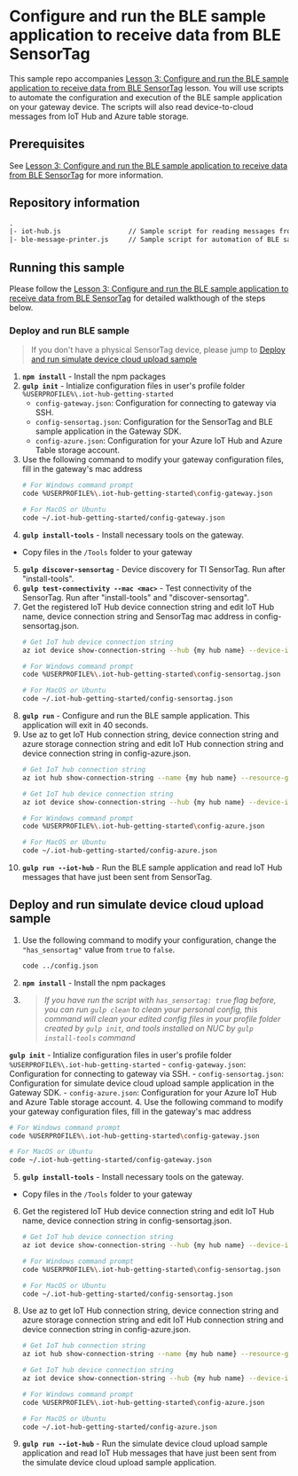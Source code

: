 # Configure and run the BLE sample application to receive data from BLE SensorTag
This sample repo accompanies [Lesson 3: Configure and run the BLE sample application to receive data from BLE SensorTag](#) lesson. You will use scripts to automate the configuration and execution of the BLE sample application on your gateway device. The scripts will also read device-to-cloud messages from IoT Hub and Azure table storage.

## Prerequisites
See [Lesson 3: Configure and run the BLE sample application to receive data from BLE SensorTag](#) for more information.

## Repository information
``` txt
.
|- iot-hub.js                 // Sample script for reading messages from IoT Hub
|- ble-message-printer.js     // Sample script for automation of BLE sample application's data decoder and printer
```

## Running this sample

Please follow the [Lesson 3: Configure and run the BLE sample application to receive data from BLE SensorTag](#) for detailed walkthough of the steps below.

### Deploy and run BLE sample

> If you don't have a physical SensorTag device, please jump to [Deploy and run simulate device cloud upload sample](#run-simudev)

1. **`npm install`** - Install the npm packages
2. **`gulp init`** - Intialize configuration files in user's profile folder `%USERPROFILE%\.iot-hub-getting-started`
    - `config-gateway.json`: Configuration for connecting to gateway via SSH.
    - `config-sensortag.json`: Configuration for the SensorTag and BLE sample application in the Gateway SDK.
    - `config-azure.json`: Configuration for your Azure IoT Hub and Azure Table storage account.
3. Use the following command to modify your gateway configuration files, fill in the gateway's mac address
   ``` bash
   # For Windows command prompt
   code %USERPROFILE%\.iot-hub-getting-started\config-gateway.json

   # For MacOS or Ubuntu
   code ~/.iot-hub-getting-started/config-gateway.json
   ```
4. **`gulp install-tools`** - Install necessary tools on the gateway.
  - Copy files in the `/Tools` folder to your gateway
5. **`gulp discover-sensortag`** - Device discovery for TI SensorTag. Run after "install-tools".
6. **`gulp test-connectivity --mac <mac>`** - Test connectivity of the SensorTag. Run after "install-tools" and "discover-sensortag".
7. Get the registered IoT Hub device connection string and edit IoT Hub name, device connection string and SensorTag mac address in config-sensortag.json.
   ``` bash
   # Get IoT hub device connection string
   az iot device show-connection-string --hub {my hub name} --device-id {device id} --resource-group {resource group name}

   # For Windows command prompt
   code %USERPROFILE%\.iot-hub-getting-started\config-sensortag.json

   # For MacOS or Ubuntu
   code ~/.iot-hub-getting-started/config-sensortag.json
   ```
8. **`gulp run`** - Configure and run the BLE sample application. This application will exit in 40 seconds.
9. Use az to get IoT Hub connection string, device connection string and azure storage connection string and edit IoT Hub connection string and device connection string in config-azure.json.
   ``` bash
   # Get IoT hub connection string
   az iot hub show-connection-string --name {my hub name} --resource-group {resource group name}

   # Get IoT hub device connection string
   az iot device show-connection-string --hub {my hub name} --device-id {device id} --resource-group {resource group name}

   # For Windows command prompt
   code %USERPROFILE%\.iot-hub-getting-started\config-azure.json

   # For MacOS or Ubuntu
   code ~/.iot-hub-getting-started/config-azure.json
   ```
10. **`gulp run --iot-hub`** - Run the BLE sample application and read IoT Hub messages that have just been sent from SensorTag.

## <a id="run-simudev"></a>Deploy and run simulate device cloud upload sample
1. Use the following command to modify your configuration, change the `"has_sensortag"` value from `true` to `false`.

   ```bash
   code ../config.json
   ```
2. **`npm install`** - Install the npm packages
3. > *If you have run the script with `has_sensortag: true` flag before, you can run `gulp clean` to clean your personal config, this command will clean your edited config files in your profile folder created by `gulp init`, and tools installed on NUC by `gulp install-tools` command*

  **`gulp init`** - Intialize configuration files in user's profile folder `%USERPROFILE%\.iot-hub-getting-started`
    - `config-gateway.json`: Configuration for connecting to gateway via SSH.
    - `config-sensortag.json`: Configuration for simulate device cloud upload sample application in the Gateway SDK.
    - `config-azure.json`: Configuration for your Azure IoT Hub and Azure Table storage account.
4. Use the following command to modify your gateway configuration files, fill in the gateway's mac address
   ``` bash
   # For Windows command prompt
   code %USERPROFILE%\.iot-hub-getting-started\config-gateway.json

   # For MacOS or Ubuntu
   code ~/.iot-hub-getting-started/config-gateway.json
   ```
5. **`gulp install-tools`** - Install necessary tools on the gateway.
  - Copy files in the `/Tools` folder to your gateway
6. Get the registered IoT Hub device connection string and edit IoT Hub name, device connection string in config-sensortag.json.
   ``` bash
   # Get IoT hub device connection string
   az iot device show-connection-string --hub {my hub name} --device-id {device id} --resource-group {resource group name}

   # For Windows command prompt
   code %USERPROFILE%\.iot-hub-getting-started\config-sensortag.json

   # For MacOS or Ubuntu
   code ~/.iot-hub-getting-started/config-sensortag.json
   ```
<!-- 7. **`gulp run`** - Configure and run the simulate device cloud upload sample application. This application will exit in 40 seconds. -->
8. Use az to get IoT Hub connection string, device connection string and azure storage connection string and edit IoT Hub connection string and device connection string in config-azure.json.
   ``` bash
   # Get IoT hub connection string
   az iot hub show-connection-string --name {my hub name} --resource-group {resource group name}

   # Get IoT hub device connection string
   az iot device show-connection-string --hub {my hub name} --device-id {device id} --resource-group {resource group name}

   # For Windows command prompt
   code %USERPROFILE%\.iot-hub-getting-started\config-azure.json

   # For MacOS or Ubuntu
   code ~/.iot-hub-getting-started/config-azure.json
   ```
9. **`gulp run --iot-hub`** - Run the simulate device cloud upload sample application and read IoT Hub messages that have just been sent from the simulate device cloud upload sample application.
